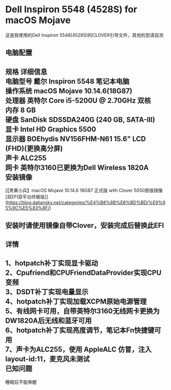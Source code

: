 Dell Inspiron 5548 (4528S) for macOS Mojave  
====
这是我使用的Dell Inspiron 5548(4528S)的CLOVER引导文件，其他机型请自测  

电脑配置  
----
规格	详细信息  
电脑型号	戴尔 Inspiron 5548 笔记本电脑  
操作系统	macOS Mojave 10.14.6(18G87)  
处理器	英特尔 Core i5-5200U @ 2.70GHz 双核  
内存	8 GB  
硬盘	SanDisk SDSSDA240G (240 GB, SATA-III)  
显卡	Intel HD Graphics 5500  
显示器	BOEhydis NV156FHM-N61 15.6" LCD (FHD)(更换高分屏)  
声卡	ALC255  
网卡	英特尔3160已更换为Dell Wireless 1820A  
安装镜像  
----
[【黑果小兵】macOS Mojave 10.14.6 18G87 正式版 with Clover 5050原版镜像[双EFI双平台终极版]]  
(https://blog.daliansky.net/categories/%E4%B8%8B%E8%BD%BD/%E9%95%9C%E5%83%8F/)  

安装时请使用镜像自带Clover，安装完成后替换此EFI  
----
详情  
----
1、hotpatch补丁实现显卡驱动  
2、Cpufriend和CPUFriendDataProvider实现CPU变频  
3、DSDT补丁实现电量显示  
4、hotpatch补丁实现加载XCPM原始电源管理  
5、有线网卡可用，自带英特尔3160无线网卡更换为DW1820A后无线和蓝牙可用  
6、hotpatch补丁实现亮度调节，笔记本Fn快捷键可用  
7、声卡为ALC255，使用 AppleALC 仿冒，注入layout-id:11，麦克风未测试  
已知问题  
----
睡眠后不能唤醒
